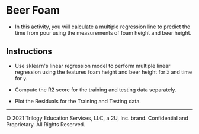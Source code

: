 # Beer Foam

* In this activity, you will calculate a multiple regression line to predict the time from pour using the measurements of foam height and beer height.

## Instructions

* Use sklearn's linear regression model to perform multiple linear regression using the features foam height and beer height for `X` and time for `y`.

* Compute the R2 score for the training and testing data separately.

* Plot the Residuals for the Training and Testing data.

- - -

© 2021 Trilogy Education Services, LLC, a 2U, Inc. brand. Confidential and Proprietary. All Rights Reserved.
